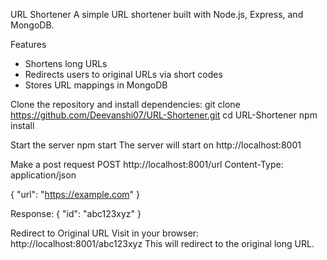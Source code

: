 URL Shortener 
A simple URL shortener built with Node.js, Express, and MongoDB.

Features
- Shortens long URLs
- Redirects users to original URLs via short codes
- Stores URL mappings in MongoDB

Clone the repository and install dependencies:
git clone https://github.com/Deevanshi07/URL-Shortener.git
cd URL-Shortener
npm install

Start the server
npm start
The server will start on http://localhost:8001

Make a post request 
POST http://localhost:8001/url
Content-Type: application/json

{
  "url": "https://example.com"
}

Response: 
{
  "id": "abc123xyz"
}

Redirect to Original URL
Visit in your browser:
http://localhost:8001/abc123xyz
This will redirect to the original long URL.
